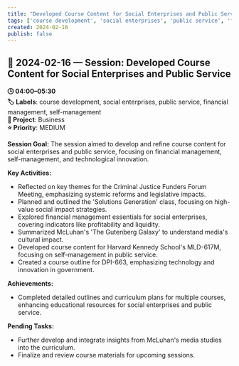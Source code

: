 ```yaml
---
title: "Developed Course Content for Social Enterprises and Public Service"
tags: ['course development', 'social enterprises', 'public service', 'financial management', 'self-management']
created: 2024-02-16
publish: false
---
```


## 📅 2024-02-16 — Session: Developed Course Content for Social Enterprises and Public Service

**🕒 04:00–05:30**  
**🏷️ Labels**: course development, social enterprises, public service, financial management, self-management  
**📂 Project**: Business  
**⭐ Priority**: MEDIUM  


**Session Goal:**
The session aimed to develop and refine course content for social enterprises and public service, focusing on financial management, self-management, and technological innovation.

**Key Activities:**
- Reflected on key themes for the Criminal Justice Funders Forum Meeting, emphasizing systemic reforms and legislative impacts.
- Planned and outlined the 'Solutions Generation' class, focusing on high-value social impact strategies.
- Explored financial management essentials for social enterprises, covering indicators like profitability and liquidity.
- Summarized McLuhan's 'The Gutenberg Galaxy' to understand media's cultural impact.
- Developed course content for Harvard Kennedy School's MLD-617M, focusing on self-management in public service.
- Created a course outline for DPI-663, emphasizing technology and innovation in government.

**Achievements:**
- Completed detailed outlines and curriculum plans for multiple courses, enhancing educational resources for social enterprises and public service.

**Pending Tasks:**
- Further develop and integrate insights from McLuhan's media studies into the curriculum.
- Finalize and review course materials for upcoming sessions.
